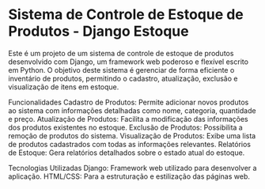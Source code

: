 # Sistema de Controle de Estoque de Produtos - Django Estoque
 

Este é um projeto de um sistema de controle de estoque de produtos desenvolvido com Django, um framework web poderoso e flexível escrito em Python. O objetivo deste sistema é gerenciar de forma eficiente o inventário de produtos, permitindo o cadastro, atualização, exclusão e visualização de itens em estoque.

Funcionalidades
Cadastro de Produtos: Permite adicionar novos produtos ao sistema com informações detalhadas como nome, categoria, quantidade e preço.
Atualização de Produtos: Facilita a modificação das informações dos produtos existentes no estoque.
Exclusão de Produtos: Possibilita a remoção de produtos do sistema.
Visualização de Produtos: Exibe uma lista de produtos cadastrados com todas as informações relevantes.
Relatórios de Estoque: Gera relatórios detalhados sobre o estado atual do estoque.

Tecnologias Utilizadas
Django: Framework web utilizado para desenvolver a aplicação.
HTML/CSS: Para a estruturação e estilização das páginas web.
